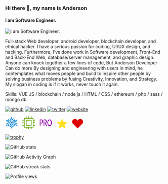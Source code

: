 ### Hi there 👋, my name is Anderson
#### I am Software Engineer.
![I am Software Engineer.](https://github.com/blackmitnick/blackmitnick/blob/main/coderPic.jpg)

Full-stack Web developer, android developer, blockchain developer, and ethical hacker. I have a serious passion for coding, UI/UX design, and hacking.
 Furthermore, I've done work in Software development, Front-End and Back-End Web, database/server management, and graphic design.
 Anyone can knock together a few lines of code, But  Anderson Developer
 Can do more By designing and engineering with users in mind, he contemplates what moves people and build to inspire other people by solving business problems by fusing Creativity, Innovation, and Strategy.
My slogan in coding is if it works, never touch it again.

Skills: VUE JS / blockchain / node js / HTML / CSS / ethereum / php / sass / mongo db



[<img src='https://cdn.jsdelivr.net/npm/simple-icons@3.0.1/icons/github.svg' alt='github' height='40'>](https://github.com/blackmitnick)  [<img src='https://cdn.jsdelivr.net/npm/simple-icons@3.0.1/icons/linkedin.svg' alt='linkedin' height='40'>](https://www.linkedin.com/in/https://www.linkedin.com/in/anderson-chale-145096238//)  [<img src='https://cdn.jsdelivr.net/npm/simple-icons@3.0.1/icons/twitter.svg' alt='twitter' height='40'>](https://twitter.com/Anderson_bolt47)  [<img src='https://cdn.jsdelivr.net/npm/simple-icons@3.0.1/icons/icloud.svg' alt='website' height='40'>](https://blackmitnick.github.io/)  

<a href='https://archiveprogram.github.com/'><img src='https://raw.githubusercontent.com/acervenky/animated-github-badges/master/assets/acbadge.gif' width='40' height='40'></a> <a href='https://docs.github.com/en/developers'><img src='https://raw.githubusercontent.com/acervenky/animated-github-badges/master/assets/devbadge.gif' width='40' height='40'></a> <a href='https://github.com/pricing'><img src='https://raw.githubusercontent.com/acervenky/animated-github-badges/master/assets/pro.gif' width='40' height='40'></a> <a href='https://stars.github.com/'><img src='https://raw.githubusercontent.com/acervenky/animated-github-badges/master/assets/starbadge.gif' width='35' height='35'></a> <a href='https://docs.github.com/en/github/supporting-the-open-source-community-with-github-sponsors'><img src='https://raw.githubusercontent.com/acervenky/animated-github-badges/master/assets/sponsorbadge.gif' width='35' height='35'></a> 

[![trophy](https://github-profile-trophy.vercel.app/?username=blackmitnick)](https://github.com/ryo-ma/github-profile-trophy)

![GitHub stats](https://github-readme-stats.vercel.app/api?username=blackmitnick&show_icons=true&count_private=true)  

![GitHub Activity Graph](https://activity-graph.herokuapp.com/graph?username=blackmitnick)  

![GitHub streak stats](https://github-readme-streak-stats.herokuapp.com/?user=blackmitnick)  

![Profile views](https://gpvc.arturio.dev/blackmitnick)  

